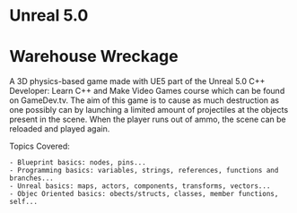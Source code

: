 # Unreal 5.0

# Warehouse Wreckage

A 3D physics-based game made with UE5 part of the Unreal 5.0 C++ Developer: Learn C++ and Make Video Games course which can be found on GameDev.tv.
The aim of this game is to cause as much destruction as one possibly can by launching a limited amount of projectiles at the objects present in the scene.
When the player runs out of ammo, the scene can be reloaded and played again.

Topics Covered:

    - Blueprint basics: nodes, pins...
    - Programming basics: variables, strings, references, functions and branches...
    - Unreal basics: maps, actors, components, transforms, vectors...
    - Objec Oriented basics: obects/structs, classes, member functions, self...